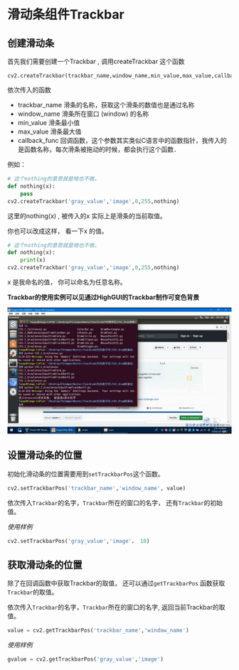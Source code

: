 

# 滑动条组件Trackbar



## 创建滑动条

首先我们需要创建一个Trackbar , 调用createTrackbar 这个函数

    cv2.createTrackbar(trackbar_name,window_name,min_value,max_value,callback_func)

 依次传入的函数

- trackbar_name 滑条的名称，获取这个滑条的数值也是通过名称
- window_name 滑条所在窗口 (window) 的名称
- min_value 滑条最小值
- max_value 滑条最大值
- callback_func 回调函数，这个参数其实类似C语言中的函数指针，我传入的是函数名称，每次滑条被拖动的时候，都会执行这个函数．　

例如：　

```python
# 这个nothing的意思就是啥也不做。
def nothing(x):
    pass
cv2.createTrackbar('gray_value','image',0,255,nothing)
```



这里的nothing(x) ,  被传入的x 实际上是滑条的当前取值。

你也可以改成这样， 看一下x 的值。

```python
# 这个nothing的意思就是啥也不做。
def nothing(x):
    print(x)
cv2.createTrackbar('gray_value','image',0,255,nothing)
```

x 是我命名的值， 你可以命名为任意名称。



**Trackbar的使用实例可以见通过HighGUI的Trackbar制作可变色背景**

![灰度调色盘滑条(完整版)](./image/灰度调色盘滑条(完整版).gif)





## 设置滑动条的位置

初始化滑动条的位置需要用到`setTrackbarPos`这个函数。



```python
cv2.setTrackbarPos('trackbar_name','window_name', value)
```

依次传入`Trackbar`的名字，`Trackbar`所在的窗口的名字， 还有`Trackbar`的初始值。

*使用样例*

```python
cv2.setTrackbarPos('gray_value','image'， 10)
```





## 获取滑动条的位置



除了在回调函数中获取Trackbar的取值， 还可以通过`getTrackbarPos` 函数获取`Trackbar`的取值。

依次传入`Trackbar`的名字，`Trackbar`所在的窗口的名字, 返回当前Trackbar的取值。

```python
value = cv2.getTrackbarPos('trackbar_name','window_name')
```



*使用样例*

```python
gvalue = cv2.getTrackbarPos('gray_value','image')
```



